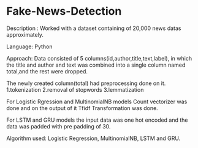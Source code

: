 # Fake-News-Detection

Description : Worked with a dataset containing of 20,000 news datas approximately.



Language: Python



Approach: Data consisted of 5 columns(id,author,title,text,label), in which the title and author and text was combined into a single column named total,and the rest were dropped.

The newly created column(total) had preprocessing done on it.
1.tokenization
2.removal of stopwords
3.lemmatization

For Logistic Rgression and MultinomialNB models Count vectorizer was done and on the output of it Tfidf Transformation was done.

For LSTM and GRU models the input data was one hot encoded and the data was padded with pre padding of 30.



Algorithm used: Logistic Regression, MultinomialNB, LSTM and GRU.
